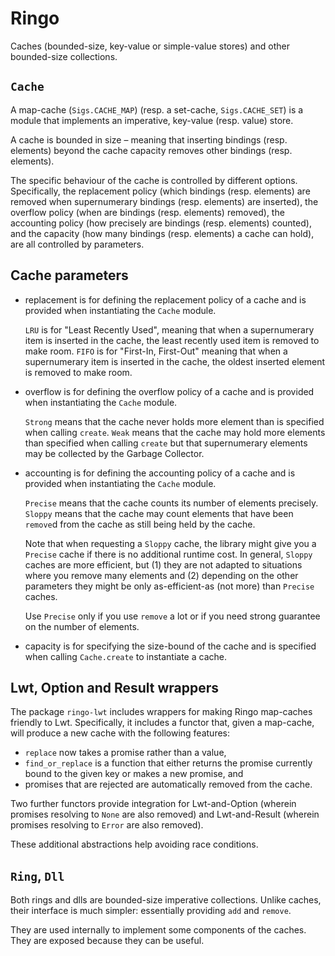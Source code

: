 # Ringo

Caches (bounded-size, key-value or simple-value stores) and other bounded-size
collections.

## `Cache`

A map-cache (`Sigs.CACHE_MAP`) (resp. a set-cache, `Sigs.CACHE_SET`) is a module
that implements an imperative, key-value (resp. value) store.

A cache is bounded in size – meaning that inserting bindings (resp. elements)
beyond the cache capacity removes other bindings (resp. elements).

The specific behaviour of the cache is controlled by different options.
Specifically, the replacement policy (which bindings (resp. elements) are
removed when supernumerary bindings (resp. elements) are inserted), the overflow
policy (when are bindings (resp. elements) removed), the accounting policy (how
precisely are bindings (resp. elements) counted), and the capacity (how many
bindings (resp. elements) a cache can hold), are all controlled by parameters.


## Cache parameters

- replacement is for defining the replacement policy of a cache and is provided
  when instantiating the `Cache` module.
  
  `LRU` is for "Least Recently Used", meaning that when a supernumerary item is
  inserted in the cache, the least recently used item is removed to make room.
  `FIFO` is for "First-In, First-Out" meaning that when a supernumerary item is
  inserted in the cache, the oldest inserted element is removed to make room.

- overflow is for defining the overflow policy of a cache and is provided when
  instantiating the `Cache` module.
  
  `Strong` means that the cache never holds more element than is specified when
  calling `create`. `Weak` means that the cache may hold more elements than
  specified when calling `create` but that supernumerary elements may be
  collected by the Garbage Collector.

- accounting is for defining the accounting policy of a cache and is provided
  when instantiating the `Cache` module.
  
  `Precise` means that the cache counts its number of elements precisely.
  `Sloppy` means that the cache may count elements that have been `remove`d from
  the cache as still being held by the cache.
  
  Note that when requesting a `Sloppy` cache, the library might give you a
  `Precise` cache if there is no additional runtime cost. In general, `Sloppy`
  caches are more efficient, but (1) they are not adapted to situations where
  you remove many elements and (2) depending on the other parameters they might
  be only as-efficient-as (not more) than `Precise` caches.
  
  Use `Precise` only if you use `remove` a lot or if you need strong guarantee
  on the number of elements.

- capacity is for specifying the size-bound of the cache and is specified when
  calling `Cache.create` to instantiate a cache.


## Lwt, Option and Result wrappers

The package `ringo-lwt` includes wrappers for making Ringo map-caches friendly
to Lwt. Specifically, it includes a functor that, given a map-cache, will
produce a new cache with the following features:

- `replace` now takes a promise rather than a value,
- `find_or_replace` is a function that either returns the promise currently
  bound to the given key or makes a new promise, and
- promises that are rejected are automatically removed from the cache.

Two further functors provide integration for Lwt-and-Option (wherein promises
resolving to `None` are also removed) and Lwt-and-Result (wherein promises
resolving to `Error` are also removed).

These additional abstractions help avoiding race conditions.


## `Ring`, `Dll`

Both rings and dlls are bounded-size imperative collections. Unlike caches,
their interface is much simpler: essentially providing `add` and `remove`.

They are used internally to implement some components of the caches. They are
exposed because they can be useful.
